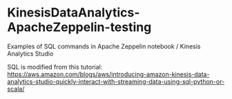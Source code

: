 # KinesisDataAnalytics-ApacheZeppelin-testing
Examples of SQL commands in Apache Zeppelin notebook / Kinesis Analytics Studio


SQL is modified from this tutorial: https://aws.amazon.com/blogs/aws/introducing-amazon-kinesis-data-analytics-studio-quickly-interact-with-streaming-data-using-sql-python-or-scala/
